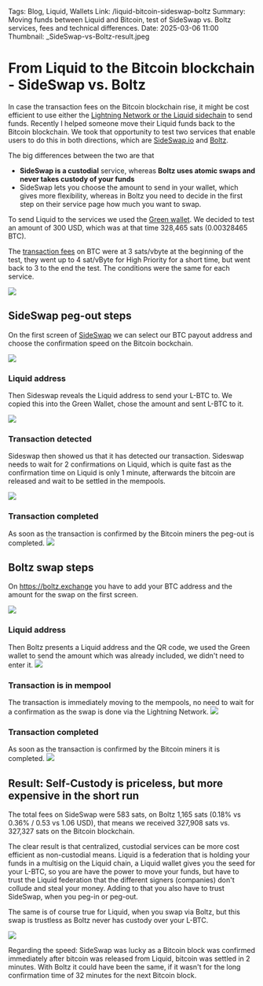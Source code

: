 Tags: Blog, Liquid, Wallets
Link: /liquid-bitcoin-sideswap-boltz
Summary: Moving funds between Liquid and Bitcoin, test of SideSwap vs. Boltz services, fees and technical differences.
Date: 2025-03-06 11:00
Thumbnail: _SideSwap-vs-Boltz-result.jpeg

# From Liquid to the Bitcoin blockchain - SideSwap vs. Boltz

In case the transaction fees on the Bitcoin blockchain rise, it might be cost efficient to use either the [Lightning Network or the Liquid sidechain](/difference-bitcoin-lightning-liquid-ecash) to send funds. Recently I helped someone move their Liquid funds back to the Bitcoin blockchain. We took that opportunity to test two services that enable users to do this in both directions, which are [SideSwap.io](https://sideswap.io/peg-in-out/) and [Boltz](https://boltz.exchange). 

The big differences between the two are that 
* **SideSwap is a custodial** service, whereas **Boltz uses atomic swaps and never takes custody of your funds**
* SideSwap lets you choose the amount to send in your wallet, which gives more flexibility, whereas in Boltz you need to decide in the first step on their service page how much you want to swap. 

To send Liquid to the services we used the [Green wallet](/green-wallet-tutorial). We decided to test an amount of 300 USD, which was at that time 328,465 sats (0.00328465 BTC).

The [transaction fees](/save-small-amounts-bitcoin) on BTC were at 3 sats/vbyte at the beginning of the test, they went up to 4 sat/vByte for High Priority for a short time, but went back to 3 to the end the test. The conditions were the same for each service.

![](_BTC-fees.jpeg)


## SideSwap peg-out steps

On the first screen of [SideSwap](https://sideswap.io/peg-in-out/) we can select our BTC payout address and choose the confirmation speed on the Bitcoin bockchain.

![](_Sideswap-1.jpeg)

### Liquid address

Then Sideswap reveals the Liquid address to send your L-BTC to. We copied this into the Green Wallet, chose the amount and sent L-BTC to it. 

![](_Sideswap-2.jpeg)

### Transaction detected

Sideswap then showed us that it has detected our transaction. Sideswap needs to wait for 2 confirmations on Liquid, which is quite fast as the confirmation time on Liquid is only 1 minute, afterwards the bitcoin are released and wait to be settled in the mempools. 

![](_Sideswap-3.jpeg)

### Transaction completed

As soon as the transaction is confirmed by the Bitcoin miners the peg-out is completed.
![](_Sideswap-4.jpeg)


## Boltz swap steps

On https://boltz.exchange you have to add your BTC address and the amount for the swap on the first screen. 

![](_Boltz-1.jpeg)

### Liquid address

Then Boltz presents a Liquid address and the QR code, we used the Green wallet to send the amount which was already included, we didn't need to enter it. 
![](_Boltz-2.jpeg)

### Transaction is in mempool

The transaction is immediately moving to the mempools, no need to wait for a confirmation as the swap is done via the Lightning Network. 
![](_Boltz-3.jpeg)

### Transaction completed
As soon as the transaction is confirmed by the Bitcoin miners it is completed.
![](_Boltz-4.jpeg)

## Result: Self-Custody is priceless, but more expensive in the short run

The total fees on SideSwap were 583 sats, on Boltz 1,165 sats (0.18% vs 0.36% / 0.53 vs 1.06 USD), that means we received 327,908 sats vs. 327,327 sats on the Bitcoin blockchain.

The clear result is that centralized, custodial services can be more cost efficient as non-custodial means. Liquid is a federation that is holding your funds in a multisig on the Liquid chain, a Liquid wallet gives you the seed for your L-BTC, so you are have the power to move your funds, but have to trust the Liquid federation that the different signers (companies) don't collude and steal your money. Adding to that you also have to trust SideSwap, when you peg-in or peg-out. 

The same is of course true for Liquid, when you swap via Boltz, but this swap is trustless as Boltz never has custody over your L-BTC. 

![](_Sideswap-vs-Boltz-result.jpeg)

Regarding the speed: SideSwap was lucky as a Bitcoin block was confirmed immediately after bitcoin was released from Liquid, bitcoin was settled in 2 minutes. With Boltz it could have been the same, if it wasn't for the long confirmation time of 32 minutes for the next Bitcoin block.
